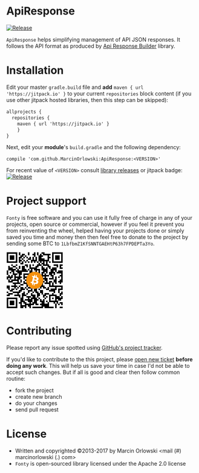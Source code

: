 ApiResponse
===========

[![Release](https://jitpack.io/v/MarcinOrlowski/fonty.svg)](https://jitpack.io/#MarcinOrlowski/ApiResponse)

 `ApiResponse` helps simplifying management of API JSON responses. It follows the API
 format as produced by [Api Response Builder](https://github.com/MarcinOrlowski/laravel-api-response-builder)
 library.


Installation
============

 Edit your master `gradle.build` file and **add** `maven { url 'https://jitpack.io' }` to your current
 `repositories` block content (if you use other jitpack hosted libraries, then this step can be skipped):

    allprojects {
      repositories {
        maven { url 'https://jitpack.io' }
        }
    }

 Next, edit your **module**'s `build.gradle` and the following dependency:

    compile 'com.github.MarcinOrlowski:ApiResponse:<VERSION>'

 For recent value of `<VERSION>` consult [library releases](https://github.com/MarcinOrlowski/ApiResponse/releases)
 or jitpack badge: [![Release](https://jitpack.io/v/MarcinOrlowski/fonty.svg)](https://jitpack.io/#MarcinOrlowski/ApiResponse)

Project support
===============
  
 `Fonty` is free software and you can use it fully free of charge in any of your projects, open source or 
 commercial, however if you feel it prevent you from reinventing the wheel, helped having your projects done or simply
 saved you time and money  then then feel free to donate to the project by sending some BTC to 
 `1LbfbmZ1KfSNNTGAEHtP63h7FPDEPTa3Yo`.
  
 ![BTC](img/btc.png)
  

Contributing
============
  
 Please report any issue spotted using [GitHub's project tracker](https://github.com/MarcinOrlowski/fonty/issues).
   
 If you'd like to contribute to the this project, please [open new ticket](https://github.com/MarcinOrlowski/fonty/issues) 
 **before doing any work**. This will help us save your time in case I'd not be able to accept such changes. But if all is good and 
 clear then follow common routine:
  
  * fork the project
  * create new branch
  * do your changes
  * send pull request
 
  
License
=======
  
  * Written and copyrighted &copy;2013-2017 by Marcin Orlowski <mail (#) marcinorlowski (.) com>
  * `Fonty` is open-sourced library licensed under the Apache 2.0 license
